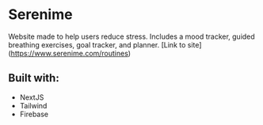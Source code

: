 # Serenime

Website made to help users reduce stress. Includes a mood tracker, guided breathing exercises, goal tracker, and planner.
[Link to site] (https://www.serenime.com/routines)


## Built with:

- NextJS
- Tailwind
- Firebase

